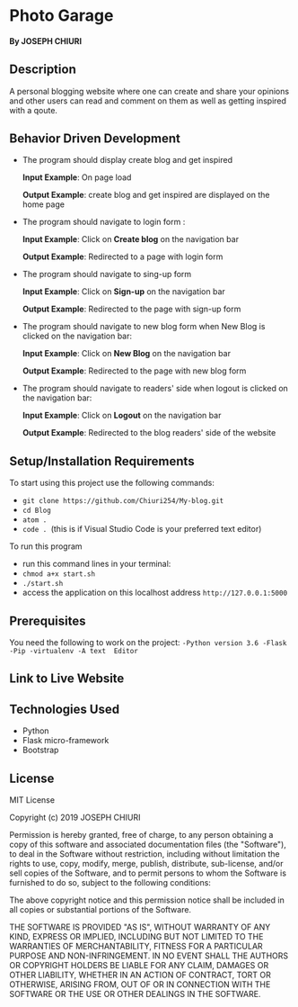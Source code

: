 # Photo Garage
#### 
#### By **JOSEPH CHIURI**
## Description
A personal blogging website where one can create and share your opinions and other users can read and comment on them as well as getting inspired with a qoute.
## Behavior Driven Development
* The program should display create blog and get inspired

     **Input Example**: On page load

     **Output Example**: create blog and get inspired are displayed on the home page

* The program should navigate to login form :

     **Input Example**: Click on **Create blog** on the navigation bar

     **Output Example**: Redirected to a page with login form 

* The program should navigate to sing-up form 

     **Input Example**: Click on **Sign-up** on the navigation bar

     **Output Example**: Redirected to the page with sign-up form

* The program should navigate to new blog form when New Blog is clicked on the navigation bar:

    **Input Example**: Click on **New Blog** on the navigation bar

    **Output Example**: Redirected to the page with new blog form

* The program should navigate to readers' side when logout is clicked on the navigation bar:

     **Input Example**: Click on **Logout** on the navigation bar

     **Output Example**: Redirected to the blog readers' side of the website

## Setup/Installation Requirements
To start using this project use the following commands:

* `git clone https://github.com/Chiuri254/My-blog.git`
* `cd Blog`
* `atom .`
* `code . `(this is if Visual Studio Code is your preferred text editor)

To run this program
* run this command lines in your terminal:
* `chmod a+x start.sh`
* `./start.sh`
* access the application on this localhost address `http://127.0.0.1:5000`

## Prerequisites
You need the following to work on the project:
`-Python version 3.6
-Flask
-Pip
-virtualenv
-A text  Editor`
## Link to Live Website


## Technologies Used
* Python
* Flask micro-framework
* Bootstrap

## License
MIT License

Copyright (c) 2019  JOSEPH CHIURI

Permission is hereby granted, free of charge, to any person obtaining a copy of this software and associated documentation files (the "Software"), to deal in the Software without restriction, including without limitation the rights to use, copy, modify, merge, publish, distribute, sub-license, and/or sell copies of the Software, and to permit persons to whom the Software is furnished to do so, subject to the following conditions:

The above copyright notice and this permission notice shall be included in all copies or substantial portions of the Software.

THE SOFTWARE IS PROVIDED "AS IS", WITHOUT WARRANTY OF ANY KIND, EXPRESS OR IMPLIED, INCLUDING BUT NOT LIMITED TO THE WARRANTIES OF MERCHANTABILITY, FITNESS FOR A PARTICULAR PURPOSE AND NON-INFRINGEMENT. IN NO EVENT SHALL THE AUTHORS OR COPYRIGHT HOLDERS BE LIABLE FOR ANY CLAIM, DAMAGES OR OTHER LIABILITY, WHETHER IN AN ACTION OF CONTRACT, TORT OR OTHERWISE, ARISING FROM, OUT OF OR IN CONNECTION WITH THE SOFTWARE OR THE USE OR OTHER DEALINGS IN THE SOFTWARE.